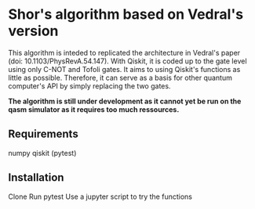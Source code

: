 # Shor's algorithm based on Vedral's version 
This algorithm is inteded to replicated the architecture in Vedral's paper (doi: 10.1103/PhysRevA.54.147).
With Qiskit, it is coded up to the gate level using only C-NOT and Tofoli gates. It aims to using Qiskit's functions as little as possible. 
Therefore, it can serve as a basis for other quantum computer's API by simply replacing the two gates. 

<b>The algorithm is still under development as it cannot yet be run on the qasm simulator as it requires too much ressources.</b>

## Requirements
numpy
qiskit
(pytest)

## Installation
Clone 
Run pytest
Use a jupyter script to try the functions
